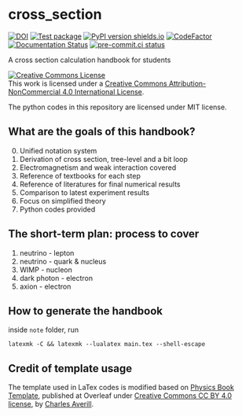 # cross_section
[![DOI](https://zenodo.org/badge/662117505.svg)](https://zenodo.org/badge/latestdoi/662117505)
[![Test package](https://github.com/dachengx/cross_section/actions/workflows/pytest.yml/badge.svg?branch=main)](https://github.com/dachengx/cross_section/actions/workflows/pytest.yml)
[![PyPI version shields.io](https://img.shields.io/pypi/v/xsectron.svg)](https://pypi.python.org/pypi/xsectron/)
[![CodeFactor](https://www.codefactor.io/repository/github/dachengx/cross_section/badge)](https://www.codefactor.io/repository/github/dachengx/cross_section)
[![Documentation Status](https://readthedocs.org/projects/xsectron/badge/?version=latest)](https://xsectron.readthedocs.io/en/latest/?badge=latest)
[![pre-commit.ci status](https://results.pre-commit.ci/badge/github/dachengx/cross_section/main.svg)](https://results.pre-commit.ci/latest/github/dachengx/cross_section/main)

A cross section calculation handbook for students

<a rel="license" href="http://creativecommons.org/licenses/by-nc/4.0/"><img alt="Creative Commons License" style="border-width:0" src="https://i.creativecommons.org/l/by-nc/4.0/88x31.png" /></a><br />This work is licensed under a <a rel="license" href="http://creativecommons.org/licenses/by-nc/4.0/">Creative Commons Attribution-NonCommercial 4.0 International License</a>.

The python codes in this repository are licensed under MIT license.

## What are the goals of this handbook?

0. Unified notation system
1. Derivation of cross section, tree-level and a bit loop
2. Electromagnetism and weak interaction covered
3. Reference of textbooks for each step
4. Reference of literatures for final numerical results
5. Comparison to latest experiment results
6. Focus on simplified theory
7. Python codes provided

## The short-term plan: process to cover

1. neutrino - lepton
2. neutrino - quark & nucleus
3. WIMP - nucleon
4. dark photon - electron
5. axion - electron

## How to generate the handbook

inside `note` folder, run

```
latexmk -C && latexmk --lualatex main.tex --shell-escape
```

## Credit of template usage

The template used in LaTex codes is modified based on [Physics Book Template](https://www.overleaf.com/latex/templates/physics-book-template/ncpnbrqpttwv), published at Overleaf under [Creative Commons CC BY 4.0 license](https://creativecommons.org/licenses/by/4.0/), by [Charles Averill](https://github.com/CharlesAverill).

